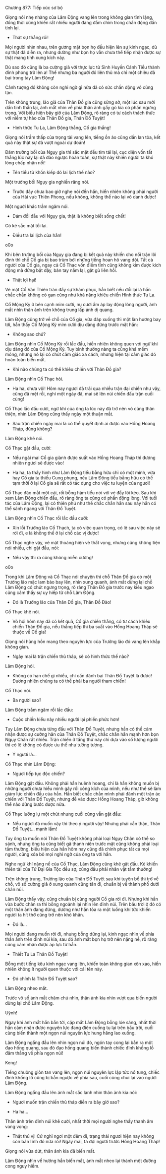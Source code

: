 




Chương 877: Tiếp xúc sơ bộ


Giọng nói nhẹ nhàng của Lâm Động vang lên trong không gian tĩnh lặng, đồng thời cũng khiến rất nhiều người đang đắm chìm trong chấn động dần tỉnh lại.

- Thật sự thắng rồi!

Mọi người nhìn nhau, trên gương mặt bọn họ đều hiện lên sự kinh ngạc, dù sự thật đã diễn ra, nhưng dường như bọn họ vẫn chưa thể tiếp nhận được sự thật mang tính xung kích này.

Dù sao đó cũng là ba cường giả với thực lực từ Sinh Huyền Cảnh Tiểu thành đỉnh phong trở lên a! Thế nhưng ba người đó liên thủ mà chỉ một chiêu đã bại trong tay Lâm Động!

Cảnh tượng đó không còn nghi ngờ gì nữa đã có sức chấn động vô cùng tận.

Trên không trung, lão giả của Thân Đồ gia cũng sững sờ, một lúc sau mới dần tỉnh thần lại, ánh mắt nhìn về phía thân ảnh gầy gò kia có phần ngưng trọng. Với biểu hiện bây giờ của Lâm Động, rõ ràng có tư cách thách thức với niềm tự hào của Thân Đồ gia, Thân Đồ Tuyệt!

- Hình thức Tu La, Lâm Động thắng, Cổ gia thắng!

Giọng nói trầm thấp của trọng tài vang lên, tiếng ồn ào cũng dần lan tỏa, kết quả này thật sự đã vượt ngoài dự đoán!

Đám trưởng bối của Ngụy gia thì sắc mặt đều tím tái lại, cục diện vốn tất thắng lúc này lại đã đảo ngược hoàn toàn, sự thật này khiến người ta khó lòng chấp nhận nổi!

- Tên tiểu tử khốn kiếp đó lai lịch thế nào?

Một trưởng bối Ngụy gia nghiến răng nói.

- Trước đây chưa bao giờ nghe nói đến hắn, hiển nhiên không phải người của Hải vực Thiên Phong, nếu không, không thể nào lại vô danh được!

Một người khác trầm ngâm nói.

- Dám đối đầu với Ngụy gia, thật là không biết sống chết!

Có kẻ sắc mặt tối lại.

- Điều tra lai lịch của hắn!

o0o

Khi bên trưởng bối của Ngụy gia đang bị kết quả này khiến cho nổi trận lôi đình thì chỗ Cổ gia bị bao trùm bởi những tiếng hoan hô vang dội. Tất cả người của Cổ gia, ngay cả Cổ Thạc vốn điềm tĩnh cũng không kìm được kích động mà đứng bật dậy, bàn tay nắm lại, gật gù liên hồi.

- Thật lợi hại!

Vẻ mặt Cổ Vân Thiên tràn đầy sự khâm phục, hắn biết nếu đổi lại là hắn chắc chắn không có gan cũng như khả năng khiêu chiến Hình thức Tu La.

Cổ Mộng Kỳ ở bên cạnh mỉm cười, nụ cười ấm áp lay động lòng người, ánh mắt nhìn thân ảnh trên không trung lấp ánh dị quang.

Lâm Động cũng trở về chỗ của Cổ gia, vừa đáp xuống thì một làn hương bay tới, hắn thấy Cổ Mộng Kỳ mỉm cười dịu dàng đứng trước mặt hắn:

- Không sao chứ?

Lâm Động nhìn Cổ Mộng Kỳ rồi lắc đầu, hiển nhiên không quen với ngữ khí dịu dàng đó của Cổ Mộng Kỳ. Tuy bình thường nàng ta cũng khá mềm mỏng, nhưng nó lại có chút cảm giác xa cách, nhưng hiện tại cảm giác đó hoàn toàn biến mất.

- Khi nào chúng ta có thể khiêu chiến với Thân Đồ gia?

Lâm Động nhìn Cổ Thạc hỏi.

- Ha ha, chưa vội! Hôm nay ngươi đã trải qua nhiều trận đại chiến như vậy, cũng đã mệt rồi, nghỉ một ngày đã, mai sẽ lên núi chiến đấu trận cuối cùng!

Cổ Thạc lắc đầu cười, ngữ khí của ông ta lúc này đã trở nên vô cùng thân thiện, nhìn Lâm Động cũng thấy ngày một thuận mắt.

- Sau trận chiến ngày mai là có thể quyết định ai được vào Hồng Hoang Tháp, đúng không?

Lâm Động khẽ nói.

Cổ Thạc gật đầu, cười:

- Nếu ngài mai Cổ gia giành được suất vào Hồng Hoang Tháp thì đương nhiên ngươi sẽ được vào!

- Ha ha, ta thấy hình như Lâm Động tiểu bằng hữu chỉ có một mình, vừa hay Cổ gia ta thiếu Cung phụng, nếu Lâm Động tiểu bằng hữu có thể tạm thời ở lại Cổ gia sẽ rất có tác dụng cho việc tu luyện của ngươi!

Cổ Thạc đảo mắt một cái, rồi bỗng hàm tiếu nói với vẻ đầy lôi kéo. Sau khi xem Lâm Động chiến đấu, rõ ràng ông ta cũng có phần động lòng. Với tuổi tác của Lâm Động, lại có thiên phú như thế chắc chắn hắn sau này hắn có thể sánh ngang với Thân Đồ Tuyệt.

Lâm Động nhìn Cổ Thạc rồi lắc đầu cười:

- Xin lỗi Trưởng lão Cổ Thạch, ta có việc quan trọng, có lẽ sau việc này sẽ rời đi, e là không thể ở lại chỗ các vị được!

Cổ Thạc nghe vậy, vẻ mặt thoáng hiện vẻ thất vọng, nhưng cũng không tiện nói nhiều, chỉ gật đầu, nói:

- Nếu vậy thì ra cũng không miễn cưỡng!

o0o

Trong khi Lâm Động và Cổ Thạc nói chuyện thì chỗ Thân Đồ gia có một Trưởng lão mặc lam bào bay lên, nhìn xung quanh, ánh mắt dừng lại chỗ Lâm Động có chút ngưng trọng, rõ ràng Thân Đồ gia trước nay kiêu ngạo cũng cảm thấy sự uy hiếp từ chỗ Lâm Động.

- Đó là Trưởng lão của Thân Đồ gia, Thân Đồ Đào!

Cổ Thạc khẽ nói.

- Võ hội hôm nay đã có kết quả, Cổ gia chiến thắng, có tư cách khiêu chiến Thân Đồ gia, nếu thắng tiếp thì ba suất vào Hồng Hoang Tháp sẽ thuộc về Cổ gia!

Giọng nói hùng hồn mang theo nguyên lực của Trưởng lão đó vang lên khắp không gian.

- Ngày mai là trận chiến thủ tháp, sẽ có hình thức thế nào?

Lâm Động hỏi.

- Không có hạn chế gì nhiều, chỉ cần đánh bại Thân Đồ Tuyệt là được! Đương nhiên chúng ta có thể phái ba người tham chiến!

Cổ Thạc nói.

- Ba người sao?

Lâm Động trầm ngâm rồi lắc đầu:

- Cuộc chiến kiểu này nhiều người lại phiền phức hơn!

Tuy Lâm Động chưa từng đấu với Thân Đồ Tuyệt, nhưng hắn có thể cảm nhận được sự cường hãn của Thân Đồ Tuyệt, chắc chắn hắn mạnh hơn bọn Ngụy Chân rất nhiều. Trận chiến ở tầng thứ này chỉ dựa vào số lượng người thì có lẽ không có được ưu thế như tưởng tượng.

- Ý ngươi là…

Cổ Thạc nhìn Lâm Động:

- Ngươi tiếp tục độc chiến?

Lâm Động gật đầu. Không phải hắn huênh hoang, chỉ là hắn không muốn bị những người chưa hiểu mình gây rối công kích của mình, nếu như thế sẽ làm giảm lực chiến đấu của hắn. Hắn biết chắc chắn mình phải đánh một trận ác chiến với Thân Đồ Tuyệt, nhưng để vào được Hồng Hoang Tháp, giờ không thể nào dừng bước được nữa.

Cổ Thạc lưỡng lự một chút nhưng cuối cùng vẫn gật đầu:

- Nếu ngươi đã muốn vậy thì theo ý ngươi vậy! Nhưng phải cẩn thận, Thân Đồ Tuyệt… mạnh lắm!

Tuy ông ta muốn nói Thân Đồ Tuyệt không phải loại Ngụy Chân có thể so sánh, nhưng ông ta cũng biết gã thanh niên trước mặt cũng không phải loại tầm thường, biểu hiện của hắn hôm nay cũng đã chinh phục tất cả mọi người, cũng xóa bỏ mọi nghi ngờ của ông ta với hắn.

Nghe ngữ khí nặng nề của Cổ Thạc, Lâm Động cũng khẽ gật đầu. Kẻ khiến thiên tài của Tứ Đại Gia Tộc đều sợ, cũng đâu phải nhân vật tầm thường!

Trên không trung, Trưởng lão của Thân Đồ Tuyệt sau khi tuyên bố thì trở về chỗ, vô số cường giả ở xung quanh cũng tản đi, chuẩn bị về thành phố dưới chân núi.

Lâm Động thấy vậy, cũng chuẩn bị cùng người Cổ gia rời đi. Nhưng khi hắn vừa bước chân ra thì bỗng ngoảnh lại nhìn lên đỉnh núi. Trên bầu trời ở đó có một thân ảnh đang đứng, dường như hắn tỏa ra một luồng khí tức khiến người ta hít thở cũng trở nên khó khăn.

- Đó là…

Mọi người đang muốn rời đi, nhưng bỗng dừng lại, kinh ngạc nhìn về phía thân ảnh trên đỉnh núi kia, sau đó ánh mắt bọn họ trở nên nặng nề, rõ ràng cũng cảm nhận được áp lực từ hắn.

- Thiết Tu La Thân Đồ Tuyệt!

Bỗng một tiếng kêu kinh ngạc vang lên, khiến toàn không gian xôn xao, hiển nhiên không ít người quen thuộc với cái tên này.

- Đó chính là Thân Đồ Tuyệt sao?

Lâm Động nheo mắt.

Trước vô số ánh mắt chăm chú nhìn, thân ảnh kia nhìn vượt qua biển người dừng lại chỗ Lâm Động.

Uỳnh!

Ngay khi ánh mắt hắn bắn tới, cặp mắt Lâm Động bỗng lóe sáng, nhất thời hắn cảm nhận được nguyên lực đang điên cuồng tụ lại trên bầu trời, cuối cùng biến thành một ngọn núi nguyên lực hung hăng lao xuống.

Lâm Động ngẩng đầu lên nhìn ngọn núi đó, ngón tay cong lại bắn ra một đạo hồng quang, sau đó đạo hồng quang biến thành chiếc đỉnh khổng lồ đâm thẳng về phía ngọn núi!

Keng!

Tiếng chuông giòn tan vang lên, ngọn núi nguyên lực lập tức nổ tung, chiếc đỉnh khổng lồ cũng bị bắn ngược về phía sau, cuối cùng chui lại vào người Lâm Động.

Lâm Động ngẩng đầu lên ánh mắt sắc lạnh nhìn thân ảnh kia nói:

- Ngươi muốn trận chiến thủ tháp diễn ra bây giờ sao?

- Ha ha…

Thân ảnh trên đỉnh núi khẽ cười, nhất thời mọi người nghe thấy thanh âm vang vọng:

- Thật thú vị! Cứ nghỉ ngơi một đêm đi, trạng thái ngươi hiện nay không còn bản lĩnh đó nữa rồi! Ngày mai, ta đợi ngươi trước Hồng Hoang Tháp!

Giọng nói vừa dứt, thân ảnh kia đã biến mất.

Lâm Động nhìn về hướng hắn biến mất, ánh mắt nheo lại thành một đường cong nguy hiểm.




